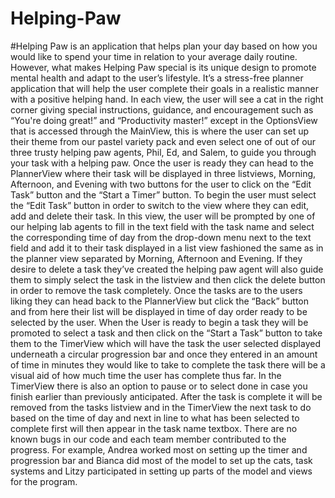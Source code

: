 # Helping-Paw

#Helping Paw is an application that helps plan your day based on how you would like to spend your time in relation to your average daily routine. However, what makes Helping Paw special is its unique design to promote mental health and adapt to the user’s lifestyle. It’s a stress-free planner application that will help the user complete their goals in a realistic manner with a positive helping hand. In each view, the user will see a cat in the right corner giving special instructions, guidance, and encouragement such as “You're doing great!” and “Productivity master!” except in the OptionsView that is accessed through the MainView, this is where the user can set up their theme from our pastel variety pack and even select one of out of our three trusty helping paw agents, Phil, Ed, and Salem, to guide you through your task with a helping paw. Once the user is ready they can head to the PlannerView where their task will be displayed in three listviews, Morning, Afternoon, and Evening with two buttons for the user to click on the “Edit Task” button and the “Start a Timer” button. To begin the user must select the “Edit Task” button in order to switch to the view where they can edit, add and delete their task. In this view, the user will be prompted by one of our helping lab agents to fill in the text field with the task name and select the corresponding time of day from the drop-down menu next to the text field and add it to their task displayed in a list view fashioned the same as in the planner view separated by Morning, Afternoon and Evening. If they desire to delete a task they’ve created the helping paw agent will also guide them to simply select the task in the listview and then click the delete button in order to remove the task completely. Once the tasks are to the users liking they can head back to the PlannerView but click the “Back” button and from here their list will be displayed in time of day order ready to be selected by the user. When the User is ready to begin a task they will be promoted to select a task and then click on the “Start a Task” button to take them to the TimerView which will have the task the user selected displayed underneath a circular progression bar and once they entered in an amount of time in minutes they would like to take to complete the task there will be a visual aid of how much time the user has complete thus far. In the TimerView there is also an option to pause or to select done in case you finish earlier than previously anticipated. After the task is complete it will be removed from the tasks listview and in the TimerView the next task to do based on the time of day and next in line to what has been selected to complete first will then appear in the task name textbox. There are no known bugs in our code and each team member contributed to the progress. For example, Andrea worked most on setting up the timer and progression bar and Bianca did most of the model to set up the cats, task systems and Litzy participated in setting up parts of the model and views for the program.
